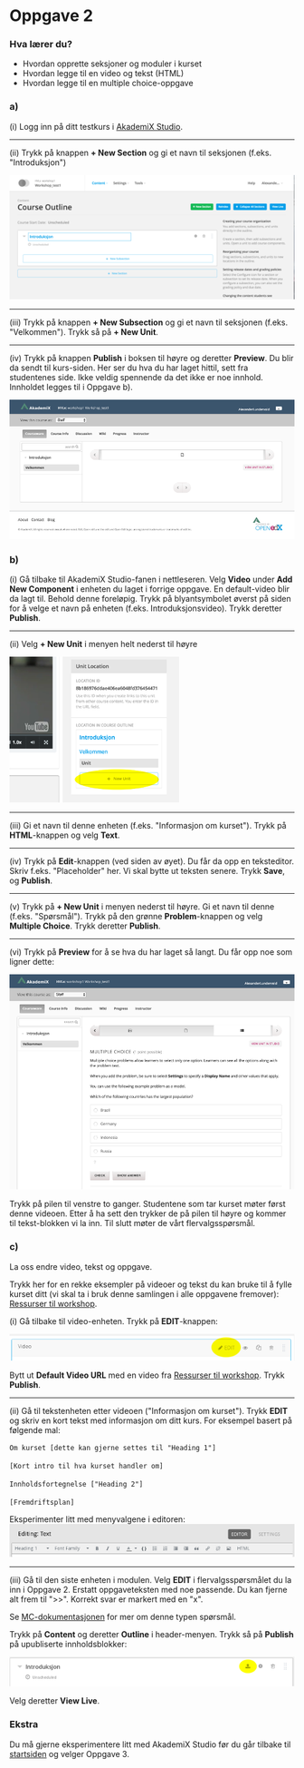 # Oppgave 2

### Hva lærer du?
* Hvordan opprette seksjoner og moduler i kurset
* Hvordan legge til en video og tekst (HTML)
* Hvordan legge til en multiple choice-oppgave


### a)

(i) Logg inn på ditt testkurs i [AkademiX Studio](https://beta.akademix.no:18010).

----
(ii) Trykk på knappen **+ New Section** og gi et navn til seksjonen (f.eks. "Introduksjon")

![Ny seksjon](new_section.png)

----
(iii) Trykk på knappen **+ New Subsection** og gi et navn til seksjonen (f.eks. "Velkommen"). Trykk så på **+ New Unit**.

----
(iv) Trykk på knappen **Publish** i boksen til høyre og deretter **Preview**. Du blir da sendt til kurs-siden. Her ser du hva du har laget hittil, sett fra studentenes side. Ikke veldig spennende da det ikke er noe innhold. Innholdet legges til i Oppgave b).

![Første preview](first_preview.png)

### b)

(i) Gå tilbake til AkademiX Studio-fanen i nettleseren. Velg **Video** under **Add New Component** i enheten du laget i forrige oppgave. En default-video blir da lagt til. Behold denne foreløpig. Trykk på blyantsymbolet øverst på siden for å velge et navn på enheten (f.eks. Introduksjonsvideo). Trykk deretter **Publish**.

----
(ii) Velg **+ New Unit** i menyen helt nederst til høyre

![Ny enhet](new_unit_in_unit.png)

----
(iii) Gi et navn til denne enheten (f.eks. "Informasjon om kurset"). Trykk på **HTML**-knappen og velg **Text**.

----
(iv) Trykk på **Edit**-knappen (ved siden av øyet). Du får da opp en teksteditor. Skriv f.eks. "Placeholder" her. Vi skal bytte ut teksten senere. Trykk **Save**, og **Publish**.

----
(v) Trykk på **+ New Unit** i menyen nederst til høyre. Gi et navn til denne (f.eks. "Spørsmål"). Trykk på den grønne **Problem**-knappen og velg **Multiple Choice**. Trykk deretter **Publish**.

----
(vi) Trykk på **Preview** for å se hva du har laget så langt. Du får opp noe som ligner dette:

![Testkurs 1](testkurs1.png)

Trykk på pilen til venstre to ganger. Studentene som tar kurset møter først denne videoen. Etter å ha sett den trykker de på pilen til høyre og kommer til tekst-blokken vi la inn. Til slutt møter de vårt flervalgsspørsmål. 

### c)

La oss endre video, tekst og oppgave.

Trykk her for en rekke eksempler på videoer og tekst du kan bruke til å fylle kurset ditt (vi skal ta i bruk denne samlingen i alle oppgavene fremover): 
[Ressurser til workshop](../Ressurser/ressurser.md#ressurser).

(i) Gå tilbake til video-enheten. Trykk på **EDIT**-knappen:

![Edit video](edit_video.png)

Bytt ut **Default Video URL** med en video fra [Ressurser til workshop](../Ressurser/ressurser.md#ressurser). Trykk **Publish**.

----
(ii) Gå til tekstenheten etter videoen ("Informasjon om kurset"). Trykk **EDIT** og skriv en kort tekst med informasjon om ditt kurs. For eksempel basert på følgende mal:

```
Om kurset [dette kan gjerne settes til "Heading 1"]

[Kort intro til hva kurset handler om]

Innholdsfortegnelse ["Heading 2"]

[Fremdriftsplan]

```

Eksperimenter litt med menyvalgene i editoren:
![Editor-meny](editor_meny.png)

----
(iii) Gå til den siste enheten i modulen. Velg **EDIT** i flervalgsspørsmålet du la inn i Oppgave 2. Erstatt oppgaveteksten med noe passende. Du kan fjerne alt frem til ">>". Korrekt svar er markert med en "x".

Se [MC-dokumentasjonen](http://edx.readthedocs.io/projects/edx-partner-course-staff/en/latest/exercises_tools/multiple_choice.html) for mer om denne typen spørsmål.

Trykk på **Content** og deretter **Outline** i header-menyen. Trykk så på **Publish** på upubliserte innholdsblokker:

![Publish](publish-knapp.png)

Velg deretter **View Live**.


### Ekstra

Du må gjerne eksperimentere litt med AkademiX Studio før du går tilbake til [startsiden](../README.md#oppgaver) og velger Oppgave 3.
